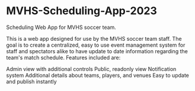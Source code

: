 # MVHS-Scheduling-App-2023
Scheduling Web App for MVHS soccer team.


This is a web app designed for use by the MVHS soccer team staff. 
The goal is to create a centralized, easy to use event management system for staff and spectators alike
to have update to date information regarding the team's match schedule. Features included are:
  
  Admin view with additional controls
  Public, readonly view
  Notification system
  Additional details about teams, players, and venues
  Easy to update and publish instantly
